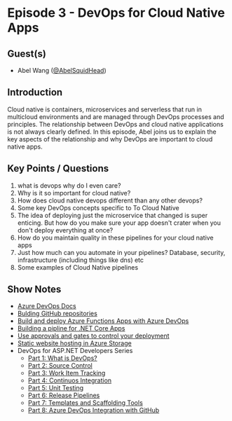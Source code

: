 # Episode 3 - DevOps for Cloud Native Apps

## Guest(s)

* Abel Wang ([@AbelSquidHead](https://twitter.com/abelsquidhead))

## Introduction

Cloud native is containers, microservices and serverless that run in multicloud environments and are managed through DevOps processes and principles. The relationship between DevOps and cloud native applications is not always clearly defined. In this episode, Abel joins us to explain the key aspects of the relationship and why DevOps are important to cloud native apps.

## Key Points / Questions

1. what is devops why do I even care?
2. Why is it so important for cloud native?
3. How does cloud native devops different than any other devops?
4. Some key DevOps concepts specific to To Cloud Native
5. The idea of deploying just the microservice that changed is super enticing. But how do you make sure your app doesn't crater when you don't deploy everything at once?
6. How do you maintain quality in these pipelines for your cloud native apps
7. Just how much can you automate in your pipelines? Database, security, infrastructure (including things like dns) etc
8. Some examples of Cloud Native pipelines

## Show Notes

* [Azure DevOps Docs](https://docs.microsoft.com/azure/devops/?view=azure-devops&WT.mc_id=cloudnativeshow-github-shboyer)
* [Bulding GitHub repositories](https://docs.microsoft.com/azure/devops/pipelines/repos/github?view=azure-devops&tabs=yaml&WT.mc_id=cloudnativeshow-github-shboyer)
* [Build and deploy Azure Functions Apps with Azure DevOps](https://docs.microsoft.com/azure/azure-functions/functions-how-to-azure-devops&WT.mc_id=cloudnativeshow-github-shboyer)
* [Building a pipline for .NET Core Apps](https://docs.microsoft.com/azure/devops/pipelines/languages/dotnet-core?view=azure-devops&WT.mc_id=cloudnativeshow-github-shboyer)
* [Use approvals and gates to control your deployment](https://docs.microsoft.com/azure/devops/pipelines/release/deploy-using-approvals?view=azure-devops&WT.mc_id=cloudnativeshow-github-shboyer)
* [Static website hosting in Azure Storage](https://docs.microsoft.com/azure/storage/blobs/storage-blob-static-website&WT.mc_id=cloudnativeshow-github-shboyer)
* DevOps for ASP.NET Developers Series
  * [Part 1: What is DevOps?](https://channel9.msdn.com/Shows/On-NET/DevOps-For-ASPNET-Developers-Pt1-What-is-DevOps?WT.mc_id=cloudnativeshow-github-shboyer)
  * [Part 2: Source Control](https://channel9.msdn.com/Shows/On-NET/DevOps-For-ASPNET-Developers-Pt2-Source-Control?WT.mc_id=cloudnativeshow-github-shboyer)
  * [Part 3: Work Item Tracking](https://channel9.msdn.com/Shows/On-NET/Devops-For-ASPNET-Developers-Pt-3-Work-Item-Tracking?WT.mc_id=cloudnativeshow-github-shboyer)
  * [Part 4: Continuos Integration](https://channel9.msdn.com/Shows/On-NET/DevOps-For-ASPNET-Developers-Pt4-Continuous-Integration?WT.mc_id=cloudnativeshow-github-shboyer)
  * [Part 5: Unit Testing](https://channel9.msdn.com/Shows/On-NET/DevOps-For-ASPNET-Developers-Pt5-Unit-Testing?WT.mc_id=cloudnativeshow-github-shboyer)
  * [Part 6: Release Pipelines](https://channel9.msdn.com/Shows/On-NET/DevOps-For-ASPNET-Developers-Pt6-Release-Pipelines?WT.mc_id=cloudnativeshow-github-shboyer)
  * [Part 7: Templates and Scaffolding Tools](https://channel9.msdn.com/Shows/On-NET/DevOps-For-ASPNET-Developers-Pt7-Templates-and-Scaffolding-Tools?WT.mc_id=cloudnativeshow-github-shboyer)
  * [Part 8: Azure DevOps Integration with GitHub](https://channel9.msdn.com/Shows/On-NET/DevOps-For-ASPNET-Developers-Pt-8-Azure-DevOps-Integration-with-GitHub?WT.mc_id=cloudnativeshow-github-shboyer)
